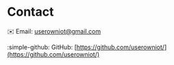 # Contact

:envelope: Email: userowniot@gmail.com

:simple-github: GitHub: [https://github.com/userowniot/](https://github.com/userowniot/)
